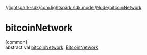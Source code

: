 //[lightspark-sdk](../../../index.md)/[com.lightspark.sdk.model](../index.md)/[Node](index.md)/[bitcoinNetwork](bitcoin-network.md)

# bitcoinNetwork

[common]\
abstract val [bitcoinNetwork](bitcoin-network.md): [BitcoinNetwork](../-bitcoin-network/index.md)
